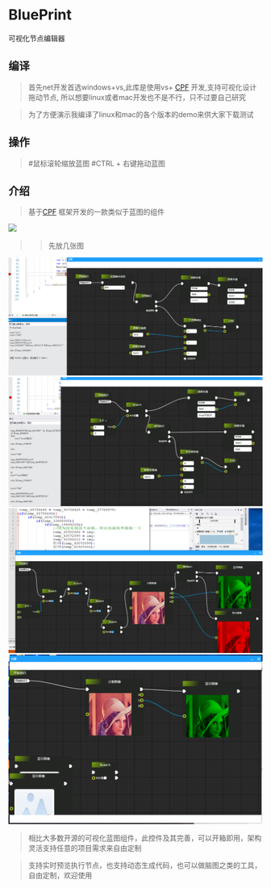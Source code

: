 # BluePrint
可视化节点编辑器

## 编译 

> 首先net开发首选windows+vs,此库是使用vs+ [CPF](http://cpf.cskin.net/) 开发,支持可视化设计拖动节点, 所以想要linux或者mac开发也不是不行，只不过要自己研究

> 为了方便演示我编译了linux和mac的各个版本的demo来供大家下载测试 
 
## 操作
> #鼠标滚轮缩放蓝图
> #CTRL + 右键拖动蓝图

## 介绍
> 基于[CPF](http://cpf.cskin.net/) 框架开发的一款类似于蓝图的组件 

![](image/df019cda2763dfaa3b108caac3fa4951.gif)

>> 先放几张图

![](image/微信图片_20211118175208.png)
![](image/微信图片_20211118175224.png)
![](image/微信图片_20211118175236.png)
![](image/微信图片_20211118175242.png)

> 相比大多数开源的可视化蓝图组件，此控件及其完善，可以开箱即用，架构灵活支持任意的项目需求来自由定制

> 支持实时预览执行节点，也支持动态生成代码，也可以做脑图之类的工具，自由定制，欢迎使用
